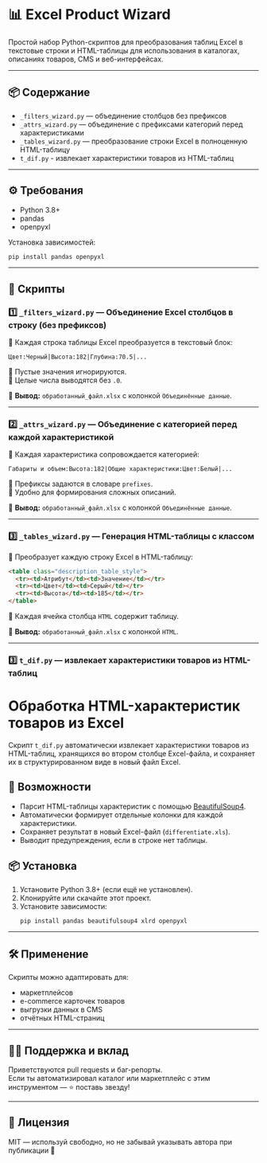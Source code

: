 # 📊 Excel Product Wizard

Простой набор Python-скриптов для преобразования таблиц Excel в текстовые строки и HTML-таблицы для использования в каталогах, описаниях товаров, CMS и веб-интерфейсах.

---

## 📦 Содержание

- `_filters_wizard.py` — объединение столбцов без префиксов
- `_attrs_wizard.py` — объединение с префиксами категорий перед характеристиками
- `_tables_wizard.py` — преобразование строки Excel в полноценную HTML-таблицу
- `t_dif.py` - извлекает характеристики товаров из HTML-таблиц

---

## ⚙️ Требования

- Python 3.8+
- pandas
- openpyxl

Установка зависимостей:

```bash
pip install pandas openpyxl
```

---

## 🧩 Скрипты

### 1️⃣ `_filters_wizard.py` — Объединение Excel столбцов в строку (без префиксов)

🔹 Каждая строка таблицы Excel преобразуется в текстовый блок:

```
Цвет:Черный|Высота:182|Глубина:70.5|...
```

🔹 Пустые значения игнорируются.  
🔹 Целые числа выводятся без `.0`.

📁 **Вывод:** `обработанный_файл.xlsx` с колонкой `Объединённые данные`.

---

### 2️⃣ `_attrs_wizard.py` — Объединение с категорией перед каждой характеристикой

🔹 Каждая характеристика сопровождается категорией:

```
Габариты и объем:Высота:182|Общие характеристики:Цвет:Белый|...
```

🔹 Префиксы задаются в словаре `prefixes`.  
🔹 Удобно для формирования сложных описаний.

📁 **Вывод:** `обработанный_файл.xlsx` с колонкой `Объединённые данные`.

---

### 3️⃣ `_tables_wizard.py` — Генерация HTML-таблицы с классом

🔹 Преобразует каждую строку Excel в HTML-таблицу:

```html
<table class="description_table_style">
  <tr><td>Атрибут</td><td>Значение</td></tr>
  <tr><td>Цвет</td><td>Серый</td></tr>
  <tr><td>Высота</td><td>185</td></tr>
</table>
```

🔹 Каждая ячейка столбца `HTML` содержит таблицу.

📁 **Вывод:** `обработанный_файл.xlsx` с колонкой `HTML`.

---

### 3️⃣ `t_dif.py` — извлекает характеристики товаров из HTML-таблиц

# Обработка HTML-характеристик товаров из Excel

Скрипт `t_dif.py` автоматически извлекает характеристики товаров из HTML-таблиц, хранящихся во втором столбце Excel-файла, и сохраняет их в структурированном виде в новый файл Excel.

## 🚀 Возможности
- Парсит HTML-таблицы характеристик с помощью [BeautifulSoup4](https://www.crummy.com/software/BeautifulSoup/).
- Автоматически формирует отдельные колонки для каждой характеристики.
- Сохраняет результат в новый Excel-файл (`differentiate.xls`).
- Выводит предупреждения, если в строке нет таблицы.

## 📦 Установка
1. Установите Python 3.8+ (если ещё не установлен).
2. Клонируйте или скачайте этот проект.
3. Установите зависимости:
   ```bash
   pip install pandas beautifulsoup4 xlrd openpyxl

---

## 🛠 Применение

Скрипты можно адаптировать для:

- маркетплейсов
- e-commerce карточек товаров
- выгрузки данных в CMS
- отчётных HTML-страниц

---

## 🧑‍💻 Поддержка и вклад

Приветствуются pull requests и баг-репорты.  
Если ты автоматизировал каталог или маркетплейс с этим инструментом — ⭐️ поставь звезду!

---

## 📄 Лицензия

MIT — используй свободно, но не забывай указывать автора при публикации 🙌
